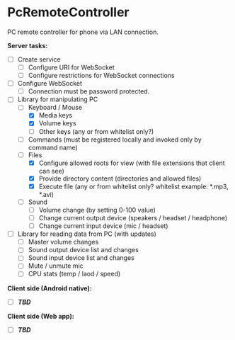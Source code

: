 # PcRemoteController
PC remote controller for phone via LAN connection.

**Server tasks:**
- [ ] Create service
  - [ ] Configure URI for WebSocket
  - [ ] Configure restrictions for WebSocket connections

- [ ] Configure WebSocket
  - [ ] Connection must be password protected.
  
- [ ] Library for manipulating PC
  - [ ] Keyboard / Mouse
    - [x] Media keys
    - [x] Volume keys
    - [ ] Other keys (any or from whitelist only?)
  - [ ] Commands (must be registered locally and invoked only by command name)
  - [ ] Files 
    - [x] Configure allowed roots for view (with file extensions that client can see)
    - [x] Provide directory content (directories and allowed files)
    - [x] Execute file (any or from whitelist only? whitelist example: *.mp3, *.avi)
  - [ ] Sound
    - [ ] Volume change (by setting 0-100 value)
    - [ ] Change current output device (speakers / headset / headphone)
    - [ ] Change current input device (mic / headset)
  
- [ ] Library for reading data from PC (with updates)
  - [ ] Master volume changes
  - [ ] Sound output device list and changes
  - [ ] Sound input device list and changes
  - [ ] Mute / unmute mic
  - [ ] CPU stats (temp / laod / speed)

**Client side (Android native):**
- [ ] ***TBD***


**Client side (Web app):**
- [ ] ***TBD***
